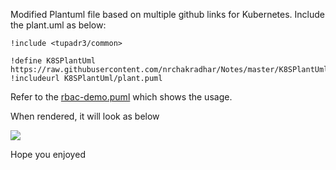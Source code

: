 Modified Plantuml file based on multiple github links for Kubernetes.
Include the plant.uml as below:
```
!include <tupadr3/common>

!define K8SPlantUml https://raw.githubusercontent.com/nrchakradhar/Notes/master/K8SPlantUml
!includeurl K8SPlantUml/plant.puml
```
Refer to the [rbac-demo.puml](https://github.com/nrchakradhar/Notes/blob/master/K8SPlantUml/rbac-demo.puml) which shows the usage.

When rendered, it will look as below

<img src="https://github.com/nrchakradhar/Notes/blob/master/K8SPlantUml/rbac-demo.png">

Hope you enjoyed
